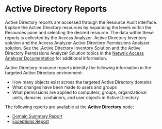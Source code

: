 # Active Directory Reports

Active Directory reports are accessed through the Resource Audit interface. Explore the Active
Directory resources by expanding the levels within the Resources pane and selecting the desired
resource. The data within these reports is collected by the Access Analyzer .Active Directory
Inventory solution and the Access Analyzer Active Directory Permissions Analyzer solution. See the
.Active Directory Inventory Solution and the Active Directory Permissions Analyzer Solution topics
in the
[Netwrix Access Analyzer Documentation](https://helpcenter.netwrix.com/category/accessanalyzer) for
additional information.

Active Directory resource reports identify the following information in the targeted Active
Directory environment:

- How many objects exist across the targeted Active Directory domains
- What changes have been made to users and groups
- What permissions are applied to computers, groups, organizational units, domains, containers, and
  user objects in Active Directory

The following reports are available at the **Active Directory** node:

- [Domain Summary Report](/docs/accessinformationcenter/12.0/access/informationcenter/resourceaudit/activedirectory/domainsummary.md)
- [Exceptions Report](/docs/accessinformationcenter/12.0/access/informationcenter/resourceaudit/activedirectory/exceptions.md)
